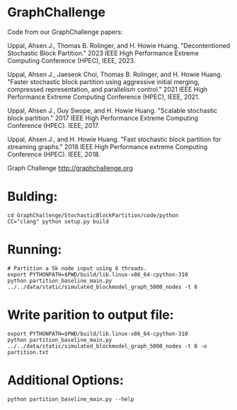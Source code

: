 
# GraphChallenge
Code from our GraphChallenge papers:

Uppal, Ahsen J., Thomas B. Rolinger, and H. Howie Huang. "Decontentioned Stochastic Block Partition." 2023 IEEE High Performance Extreme Computing Conference (HPEC), IEEE, 2023.

Uppal, Ahsen J., Jaeseok Choi, Thomas B. Rolinger, and H. Howie Huang. "Faster stochastic block partition using aggressive initial merging, compressed representation, and parallelism control." 2021 IEEE High Performance Extreme Computing Conference (HPEC), IEEE, 2021.

Uppal, Ahsen J., Guy Swope, and H. Howie Huang. "Scalable stochastic block partition." 2017 IEEE High Performance Extreme Computing Conference (HPEC). IEEE, 2017.

Uppal, Ahsen J., and H. Howie Huang. "Fast stochastic block partition for streaming graphs." 2018 IEEE High Performance extreme Computing Conference (HPEC). IEEE, 2018.

Graph Challenge 
http://graphchallenge.org

# Bulding:
    cd GraphChallenge/StochasticBlockPartition/code/python
	CC="clang" python setup.py build

# Running:
    # Partition a 5k node input using 8 threads.
	export PYTHONPATH=$PWD/build/lib.linux-x86_64-cpython-310
	python partition_baseline_main.py ../../data/static/simulated_blockmodel_graph_5000_nodes -t 8

# Write parition to output file:
	export PYTHONPATH=$PWD/build/lib.linux-x86_64-cpython-310
	python partition_baseline_main.py ../../data/static/simulated_blockmodel_graph_5000_nodes -t 8 -o partition.txt

# Additional Options:
	python partition_baseline_main.py --help
